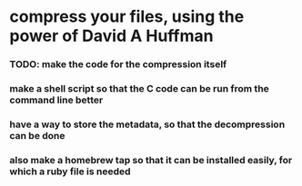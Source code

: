 # compress your files, using the power of David A Huffman

### TODO: make the code for the compression itself
###       make a shell script so that the C code can be run from the command line better
###       have a way to store the metadata, so that the decompression can be done
###       also make a homebrew tap so that it can be installed easily, for which a ruby file is needed